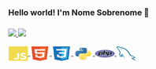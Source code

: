 ### Hello world! I'm Nome Sobrenome 👋

<!--
**thigasoficial8tt/thigasoficial8tt** is a ✨ _special_ ✨ repository because its `README.md` (this file) appears on your GitHub profile.

Here are some ideas to get you started:

- 🔭 I’m currently working on ...
- 🌱 I’m currently learning ...
- 👯 I’m looking to collaborate on ...
- 🤔 I’m looking for help with ...
- 💬 Ask me about ...
- 📫 How to reach me: ...
- 😄 Pronouns: ...
- ⚡ Fun fact: ...
-->
###  
 <div>
  <a href="https://github.com/thigasoficial8tt">
  <img height="180em" src="https://github-readme-stats.vercel.app/api?username=thigasoficial8tt&show_icons=true&theme=dracula&include_all_commits=true&count_private=true"/>
  <img height="180em" src="https://github-readme-stats.vercel.app/api/top-langs/?username=thigasoficial8tt&layout=compact&langs_count=7&theme=dracula"/>
</div>
<div style="display: inline_block"><br>
  <img align="center" alt="ane-Js" height="30" width="40" src="https://raw.githubusercontent.com/devicons/devicon/master/icons/javascript/javascript-plain.svg">
  <img align="center" alt="ane-HTML" height="30" width="40" src="https://raw.githubusercontent.com/devicons/devicon/master/icons/html5/html5-original.svg">
  <img align="center" alt="ane-CSS" height="30" width="40" src="https://raw.githubusercontent.com/devicons/devicon/master/icons/css3/css3-original.svg">
  <img align="center" alt="ane-Python" height="30" width="40" src="https://raw.githubusercontent.com/devicons/devicon/master/icons/python/python-original.svg">
  <img align="center" alt="ane-PHP" height="30" width="40" src="https://raw.githubusercontent.com/devicons/devicon/master/icons/php/php-original.svg">
  <img align="center" alt="ane-MySQL" height="30" width="40" src="https://raw.githubusercontent.com/devicons/devicon/master/icons/mysql/mysql-original.svg">
</div>
